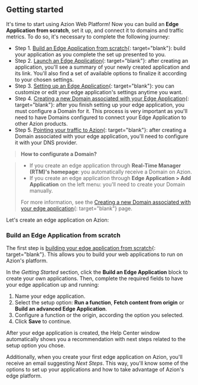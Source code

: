## Getting started

It's time to start using Azion Web Platform! Now you can build an **Edge Application from scratch**, set it up, and connect it to domains and traffic metrics. To do so, it's necessary to complete the following journey:

- Step 1. [Build an Edge Application from scratch](https://www.azion.com/en/documentation/products/getting-started#build-edge-app){: target="blank"}: build your application as you complete the set up presented to you.
- Step 2. [Launch an Edge Application](/build-application/launch){: target="blank"}: after creating an application, you'll see a summary of your newly created application and its link. You'll also find a set of available options to finalize it according to your chosen settings.
- Step 3. [Setting up an Edge Application](https://www.azion.com/en/documentation/products/getting-started/#settings-app){: target="blank"}: you can customize or edit your edge application's settings anytime you want.
- Step 4. [Creating a new Domain associated with your Edge Application](https://www.azion.com/en/documentation/products/edge-application/domains){: target="blank"}: after you finish setting up your edge application, you must configure a Domain for it. This process is very important as you'll need to have Domains configured to connect your Edge Application to other Azion products.
- Step 5. [Pointing your traffic to Azion](https://www.azion.com/en/documentation/products/getting-started/#pointing){: target="blank"}: after creating a Domain associated with your edge application, you'll need to configure it with your DNS provider.

> **How to configurate a Domain?**

> - If you create an edge application through **Real-Time Manager (RTM)'s homepage**: you automatically receive a Domain on Azion.
> - If you create an edge application through **Edge Application > Add Application** on the left menu: you'll need to create your Domain manually.
> 
> For more information, see the [Creating a new Domain associated with your edge application](https://www.azion.com/en/documentation/products/edge-application/domains){: target="blank"} page.

Let's create an edge application on Azion: 

### Build an Edge Application from scratch

The first step is [building your edge application from scratch](https://console.azion.com/build-application/build/build-from-scratch){: target="blank"}. This allows you to build your web applications to run on Azion's platform.

In the *Getting Started* section, click the **Build an Edge Application** block to create your own applications. Then, complete the required fields to have your edge application up and running:

1. Name your edge application.
2. Select the setup option: **Run a function**, **Fetch content from origin** or **Build an advanced Edge Application**.
3. Configure a function or the origin, according the option you selected. 
4. Click **Save** to continue.

After your edge application is created, the Help Center window automatically shows you a recommendation with next steps related to the setup option you chose.

Additionally, when you create your first edge application on Azion, you'll receive an email suggesting *Next Steps*. This way, you'll know some of the options to set up your applications and how to take advantage of Azion's edge platform.
